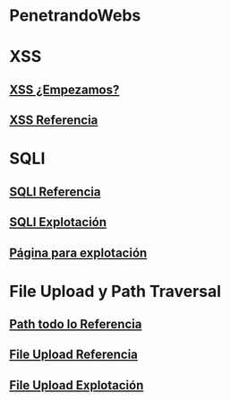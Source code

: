 # PenetrandoWebs

# XSS

## [XSS ¿Empezamos?](https://github.com/IES-Rafael-Alberti/PenetrandoWeb/blob/main/xss/Empecemos%20con%20las%20pruebas%20XSS.md)

## [XSS Referencia](https://github.com/IES-Rafael-Alberti/PenetrandoWeb/blob/main/xss/xss.md)

# SQLI

## [SQLI Referencia](https://github.com/IES-Rafael-Alberti/PenetrandoWeb/blob/main/SQL/SQLi.md)

## [SQLI Explotación](https://github.com/IES-Rafael-Alberti/PenetrandoWeb/blob/main/SQL/Explotaci%C3%B3nSQLi.md)

## [Página para explotación](https://pw-ies-rafaelalberti.000webhostapp.com/index.php)

# File Upload y Path Traversal

## [Path todo lo Referencia](https://github.com/IES-Rafael-Alberti/PenetrandoWeb/tree/main/PATH)

## [File Upload Referencia](https://github.com/IES-Rafael-Alberti/PenetrandoWeb/blob/main/File%20Upload/File%20Upload.md)

## [File Upload Explotación](https://github.com/IES-Rafael-Alberti/PenetrandoWeb/blob/main/File%20Upload/Explotaci%C3%B3n%20File%20Upload.md)

